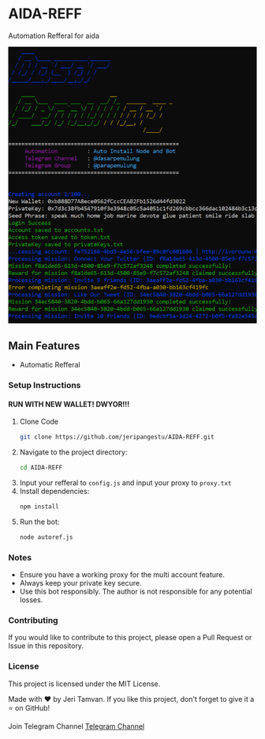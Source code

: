 # AIDA-REFF
Automation Refferal for aida

![Tampilan Bot](image2.jpg)

## Main Features

- Automatic Refferal

### Setup Instructions

#### RUN WITH NEW WALLET! DWYOR!!!

1. Clone Code
   ```sh
   git clone https://github.com/jeripangestu/AIDA-REFF.git
   ```
2. Navigate to the project directory:
   ```sh
   cd AIDA-REFF
   ```
3. Input your refferal to `config.js` and input your proxy to `proxy.txt`
4. Install dependencies:
   ```sh
   npm install
   ```
5. Run the bot:
   ```sh
   node autoref.js
   ```


### Notes
- Ensure you have a working proxy for the multi account feature.
- Always keep your private key secure.
- Use this bot responsibly. The author is not responsible for any potential losses.

### Contributing
If you would like to contribute to this project, please open a Pull Request or Issue in this repository.

### License
This project is licensed under the MIT License.

Made with ❤️ by Jeri Tamvan. If you like this project, don't forget to give it a ⭐ on GitHub!

Join Telegram Channel
[Telegram Channel](https://t.me/diskusiparapemulung)

